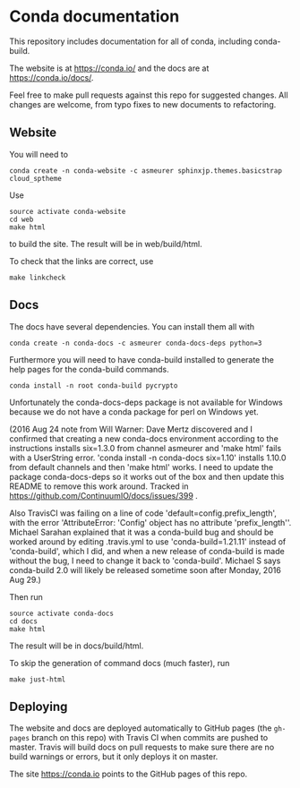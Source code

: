 # Conda documentation


This repository includes documentation for all of conda, including
conda-build.

The website is at https://conda.io/ and the docs are at https://conda.io/docs/.

Feel free to make pull requests against this repo for suggested changes. All
changes are welcome, from typo fixes to new documents to refactoring.

## Website

You will need to

    conda create -n conda-website -c asmeurer sphinxjp.themes.basicstrap cloud_sptheme

Use

    source activate conda-website
    cd web
    make html

to build the site.  The result will be in web/build/html.

To check that the links are correct, use

    make linkcheck

## Docs

The docs have several dependencies. You can install them all with

    conda create -n conda-docs -c asmeurer conda-docs-deps python=3

Furthermore you will need to have conda-build installed to generate the help
pages for the conda-build commands.

    conda install -n root conda-build pycrypto

Unfortunately the conda-docs-deps package is not available for Windows because
we do not have a conda package for perl on Windows yet.

(2016 Aug 24 note from Will Warner: Dave Mertz discovered and I confirmed that creating a new conda-docs environment according to the instructions installs six=1.3.0 from channel asmeurer and 'make html' fails with a UserString error. 'conda install -n conda-docs six=1.10' installs 1.10.0 from default channels and then 'make html' works. I need to update the package conda-docs-deps so it works out of the box and then update this README to remove this work around. Tracked in https://github.com/ContinuumIO/docs/issues/399 .

Also TravisCI was failing on a line of code 'default=config.prefix_length', with the error 'AttributeError: 'Config' object has no attribute 'prefix_length''. Michael Sarahan explained that it was a conda-build bug and should be worked around by editing .travis.yml to use 'conda-build=1.21.11' instead of 'conda-build', which I did, and when a new release of conda-build is made without the bug, I need to change it back to 'conda-build'. Michael S says conda-build 2.0 will likely be released sometime soon after Monday, 2016 Aug 29.)

Then run

    source activate conda-docs
    cd docs
    make html

The result will be in docs/build/html.

To skip the generation of command docs (much faster), run

    make just-html

## Deploying

The website and docs are deployed automatically to GitHub pages (the
`gh-pages` branch on this repo) with Travis CI when commits are pushed to
master. Travis will build docs on pull requests to make sure there are no
build warnings or errors, but it only deploys it on master.

The site https://conda.io points to the GitHub pages of this repo.
